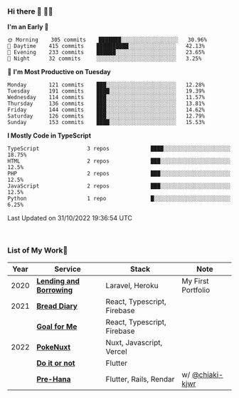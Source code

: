 ### Hi there 👋 🧑‍💻



<!--START_SECTION:waka-->
**I'm an Early 🐤** 

```text
🌞 Morning    305 commits    ███████░░░░░░░░░░░░░░░░░░   30.96% 
🌆 Daytime    415 commits    ██████████░░░░░░░░░░░░░░░   42.13% 
🌃 Evening    233 commits    ██████░░░░░░░░░░░░░░░░░░░   23.65% 
🌙 Night      32 commits     ░░░░░░░░░░░░░░░░░░░░░░░░░   3.25%

```
📅 **I'm Most Productive on Tuesday** 

```text
Monday       121 commits    ███░░░░░░░░░░░░░░░░░░░░░░   12.28% 
Tuesday      191 commits    ████░░░░░░░░░░░░░░░░░░░░░   19.39% 
Wednesday    114 commits    ███░░░░░░░░░░░░░░░░░░░░░░   11.57% 
Thursday     136 commits    ███░░░░░░░░░░░░░░░░░░░░░░   13.81% 
Friday       144 commits    ███░░░░░░░░░░░░░░░░░░░░░░   14.62% 
Saturday     126 commits    ███░░░░░░░░░░░░░░░░░░░░░░   12.79% 
Sunday       153 commits    ████░░░░░░░░░░░░░░░░░░░░░   15.53%

```


**I Mostly Code in TypeScript** 

```text
TypeScript               3 repos             ████░░░░░░░░░░░░░░░░░░░░░   18.75% 
HTML                     2 repos             ███░░░░░░░░░░░░░░░░░░░░░░   12.5% 
PHP                      2 repos             ███░░░░░░░░░░░░░░░░░░░░░░   12.5% 
JavaScript               2 repos             ███░░░░░░░░░░░░░░░░░░░░░░   12.5% 
Python                   1 repo              █░░░░░░░░░░░░░░░░░░░░░░░░   6.25%

```



 Last Updated on 31/10/2022 19:36:54 UTC
<!--END_SECTION:waka-->


<br />

### List of My Work🚀

| Year | Service | Stack | Note |
|--|--|--|--|
| 2020 | [**Lending and Borrowing**](https://lending-and-borrowing.herokuapp.com/) | Laravel, Heroku | My First Portfolio |
| 2021 | [**Bread Diary**](https://bread-diary-web.web.app/) | React, Typescript, Firebase | |
|  | [**Goal for Me**](https://goal-for-me.web.app/) | React, Typescript, Firebase | |
| 2022 | [**PokeNuxt**](https://pokenuxt.vercel.app/) | Nuxt, Javascript, Vercel | |
|  | [**Do it or not**](https://apps.apple.com/jp/app/do-it-or-not/id1613818865) | Flutter | |
|  | [**Pre-Hana**](https://apps.apple.com/us/app/%E3%83%97%E3%83%AA%E8%8A%B1-%E7%B5%90%E5%A9%9A%E5%BC%8F%E6%BA%96%E5%82%99%E3%81%AB%E7%89%B9%E5%8C%96%E3%81%97%E3%81%9Ftodo%E7%AE%A1%E7%90%86%E3%82%A2%E3%83%97%E3%83%AA/id1639773221) | Flutter, Rails, Rendar | w/ [@chiaki-kjwr](https://github.com/chiaki-kjwr) |